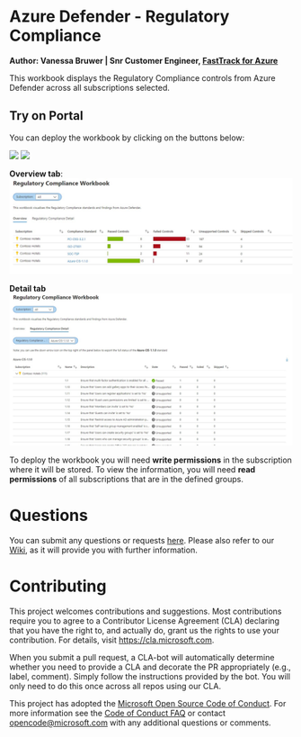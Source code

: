 # Azure Defender - Regulatory Compliance
**Author: Vanessa Bruwer | Snr Customer Engineer, [FastTrack for Azure](https://aka.ms/fasttrackforazure)**

This workbook displays the Regulatory Compliance controls from Azure Defender across all subscriptions selected.

## Try on Portal
You can deploy the workbook by clicking on the buttons below:

<a href="https://portal.azure.com/#create/Microsoft.Template/uri/https%3A%2F%2Fraw.githubusercontent.com%2FAzure%2FAzure-Security-Center%2Fpreview%2FWorkbooks%2FRegulatory%2520Compliance%2FarmTemplate.json" target="_blank"><img src="https://aka.ms/deploytoazurebutton"/></a>
<a href="https://portal.azure.us/#create/Microsoft.Template/uri/https%3A%2F%2Fraw.githubusercontent.com%2FAzure%2FAzure-Security-Center%2Fpreview%2FWorkbooks%2FRegulatory%2520Compliance%2FarmTemplate.json" target="_blank"><img src="https://aka.ms/deploytoazuregovbutton"/></a>

**Overview tab**:
![Workbook Overview](./regulatorycompliance1.jpg)

**Detail tab**
![Workbook Overview2](./regulatorycompliance2.jpg)

To deploy the workbook you will need **write permissions** in the subscription where it will be stored. To view the information, you will need **read permissions** of all subscriptions that are in the defined groups.

# Questions
You can submit any questions or requests [here](https://github.com/Azure/Azure-Security-Center/issues). Please also refer to our [Wiki](https://github.com/Azure/Azure-Security-Center/wiki#resources), as it will provide you with further information.

# Contributing

This project welcomes contributions and suggestions.  Most contributions require you to agree to a
Contributor License Agreement (CLA) declaring that you have the right to, and actually do, grant us
the rights to use your contribution. For details, visit https://cla.microsoft.com.

When you submit a pull request, a CLA-bot will automatically determine whether you need to provide
a CLA and decorate the PR appropriately (e.g., label, comment). Simply follow the instructions
provided by the bot. You will only need to do this once across all repos using our CLA.

This project has adopted the [Microsoft Open Source Code of Conduct](https://opensource.microsoft.com/codeofconduct/).
For more information see the [Code of Conduct FAQ](https://opensource.microsoft.com/codeofconduct/faq/) or
contact [opencode@microsoft.com](mailto:opencode@microsoft.com) with any additional questions or comments.
